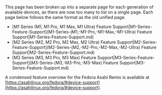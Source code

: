 This page has been broken up into a separate page for each generation of available devices, as there are now too many to list on a single
page. Each page below follows the same format as the old unified page.

- [M1 Series (M1, M1 Pro, M1 Max, M1 Ultra) Feature Support|M1-Series-Feature-Support](M1-Series-(M1,-M1-Pro,-M1-Max,-M1-Ultra) Feature Support|M1-Series-Feature-Support.md)
- [M2 Series (M2, M2 Pro, M2 Max, M2 Ultra) Feature Support|M2-Series-Feature-Support](M2-Series-(M2,-M2-Pro,-M2-Max,-M2-Ultra) Feature Support|M2-Series-Feature-Support.md)
- [M3 Series (M3, M3 Pro, M3 Max) Feature Support|M3-Series-Feature-Support](M3-Series-(M3,-M3-Pro,-M3-Max) Feature Support|M3-Series-Feature-Support.md)

A condensed feature overview for the Fedora Asahi Remix is available at [https://asahilinux.org/fedora/#device-support](https://asahilinux.org/fedora/#device-support).
